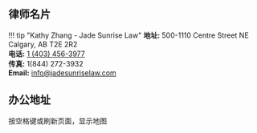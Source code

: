 <link
	rel="stylesheet"
	href="https://unpkg.com/leaflet@1.9.4/dist/leaflet.css"
	integrity="sha256-p4NxAoJBhIIN+hmNHrzRCf9tD/miZyoHS5obTRR9BMY="
	crossorigin=""
/>

<!-- Make sure you put this AFTER Leaflet's CSS -->
<script
	src="https://unpkg.com/leaflet@1.9.4/dist/leaflet.js"
	integrity="sha256-20nQCchB9co0qIjJZRGuk2/Z9VM+kNiyxNV1lvTlZBo="
	crossorigin=""
></script>


<!-- <iframe src="https://www.google.com/maps/d/embed?mid=1Tiv9zZGZgACi-8weTVUHkljX_HVfKHc&ehbc=2E312F" width="100%" height="480"></iframe> -->

## 律师名片

!!! tip "Kathy Zhang - Jade Sunrise Law"
	**地址:** 500-1110 Centre Street NE Calgary, AB T2E 2R2 <br>
	**电话:** [1 (403) 456-3977](tel:4034563977)<br>
	**传真:** 1(844) 272-3932<br>
	**Email:** [info@jadesunriselaw.com](mailto:info@jadesunriselaw.com)<br>

## 办公地址

按空格键或刷新页面，显示地图

<div id="map" style="height: 320px"></div>
<script src="../../assets/js/leaf-map.js"></script>

<script> 
document.addEventListener("keydown", (e)=>{
	// console.log(e.keyCode);
	if (e.keyCode == 32 ) document.location.reload()});
</script>